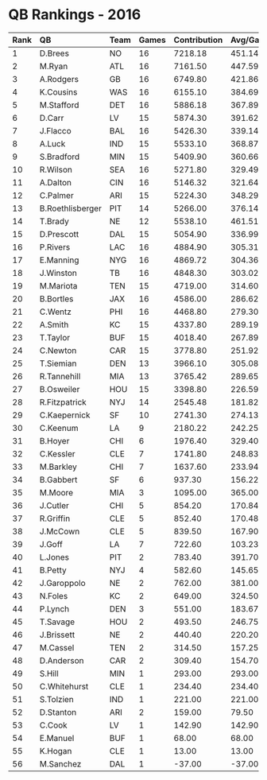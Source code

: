 # QB Rankings - 2016

| Rank | QB               | Team | Games | Contribution | Avg/Game | Normalized |
| :----| :----------------| :----| :-----| :------------| :--------| :----------|
| 1    | D.Brees          | NO   | 16    | 7218.18      | 451.14   | 82.71      |
| 2    | M.Ryan           | ATL  | 16    | 7161.50      | 447.59   | 82.30      |
| 3    | A.Rodgers        | GB   | 16    | 6749.80      | 421.86   | 79.31      |
| 4    | K.Cousins        | WAS  | 16    | 6155.10      | 384.69   | 74.99      |
| 5    | M.Stafford       | DET  | 16    | 5886.18      | 367.89   | 73.04      |
| 6    | D.Carr           | LV   | 15    | 5874.30      | 391.62   | 71.86      |
| 7    | J.Flacco         | BAL  | 16    | 5426.30      | 339.14   | 69.70      |
| 8    | A.Luck           | IND  | 15    | 5533.10      | 368.87   | 69.45      |
| 9    | S.Bradford       | MIN  | 15    | 5409.90      | 360.66   | 68.58      |
| 10   | R.Wilson         | SEA  | 16    | 5271.80      | 329.49   | 68.58      |
| 11   | A.Dalton         | CIN  | 16    | 5146.32      | 321.64   | 67.67      |
| 12   | C.Palmer         | ARI  | 15    | 5224.30      | 348.29   | 67.26      |
| 13   | B.Roethlisberger | PIT  | 14    | 5266.00      | 376.14   | 66.55      |
| 14   | T.Brady          | NE   | 12    | 5538.10      | 461.51   | 66.14      |
| 15   | D.Prescott       | DAL  | 15    | 5054.90      | 336.99   | 66.07      |
| 16   | P.Rivers         | LAC  | 16    | 4884.90      | 305.31   | 65.77      |
| 17   | E.Manning        | NYG  | 16    | 4869.72      | 304.36   | 65.66      |
| 18   | J.Winston        | TB   | 16    | 4848.30      | 303.02   | 65.50      |
| 19   | M.Mariota        | TEN  | 15    | 4719.00      | 314.60   | 63.69      |
| 20   | B.Bortles        | JAX  | 16    | 4586.00      | 286.62   | 63.60      |
| 21   | C.Wentz          | PHI  | 16    | 4468.80      | 279.30   | 62.74      |
| 22   | A.Smith          | KC   | 15    | 4337.80      | 289.19   | 60.99      |
| 23   | T.Taylor         | BUF  | 15    | 4018.40      | 267.89   | 58.73      |
| 24   | C.Newton         | CAR  | 15    | 3778.80      | 251.92   | 57.03      |
| 25   | T.Siemian        | DEN  | 13    | 3966.10      | 305.08   | 56.80      |
| 26   | R.Tannehill      | MIA  | 13    | 3765.42      | 289.65   | 55.46      |
| 27   | B.Osweiler       | HOU  | 15    | 3398.80      | 226.59   | 54.35      |
| 28   | R.Fitzpatrick    | NYJ  | 14    | 2545.48      | 181.82   | 47.82      |
| 29   | C.Kaepernick     | SF   | 10    | 2741.30      | 274.13   | 46.79      |
| 30   | C.Keenum         | LA   | 9     | 2180.22      | 242.25   | 42.87      |
| 31   | B.Hoyer          | CHI  | 6     | 1976.40      | 329.40   | 39.99      |
| 32   | C.Kessler        | CLE  | 7     | 1741.80      | 248.83   | 39.38      |
| 33   | M.Barkley        | CHI  | 7     | 1637.60      | 233.94   | 38.84      |
| 34   | B.Gabbert        | SF   | 6     | 937.30       | 156.22   | 34.89      |
| 35   | M.Moore          | MIA  | 3     | 1095.00      | 365.00   | 34.36      |
| 36   | J.Cutler         | CHI  | 5     | 854.20       | 170.84   | 34.19      |
| 37   | R.Griffin        | CLE  | 5     | 852.40       | 170.48   | 34.18      |
| 38   | J.McCown         | CLE  | 5     | 839.50       | 167.90   | 34.12      |
| 39   | J.Goff           | LA   | 7     | 722.60       | 103.23   | 34.06      |
| 40   | L.Jones          | PIT  | 2     | 783.40       | 391.70   | 32.77      |
| 41   | B.Petty          | NYJ  | 4     | 582.60       | 145.65   | 32.72      |
| 42   | J.Garoppolo      | NE   | 2     | 762.00       | 381.00   | 32.70      |
| 43   | N.Foles          | KC   | 2     | 649.00       | 324.50   | 32.34      |
| 44   | P.Lynch          | DEN  | 3     | 551.00       | 183.67   | 32.34      |
| 45   | T.Savage         | HOU  | 2     | 493.50       | 246.75   | 31.85      |
| 46   | J.Brissett       | NE   | 2     | 440.40       | 220.20   | 31.68      |
| 47   | M.Cassel         | TEN  | 2     | 314.50       | 157.25   | 31.28      |
| 48   | D.Anderson       | CAR  | 2     | 309.40       | 154.70   | 31.27      |
| 49   | S.Hill           | MIN  | 1     | 293.00       | 293.00   | 30.99      |
| 50   | C.Whitehurst     | CLE  | 1     | 234.40       | 234.40   | 30.85      |
| 51   | S.Tolzien        | IND  | 1     | 221.00       | 221.00   | 30.82      |
| 52   | D.Stanton        | ARI  | 2     | 159.00       | 79.50    | 30.79      |
| 53   | C.Cook           | LV   | 1     | 142.90       | 142.90   | 30.63      |
| 54   | E.Manuel         | BUF  | 1     | 68.00        | 68.00    | 30.45      |
| 55   | K.Hogan          | CLE  | 1     | 13.00        | 13.00    | 30.32      |
| 56   | M.Sanchez        | DAL  | 1     | -37.00       | -37.00   | 30.20      |

